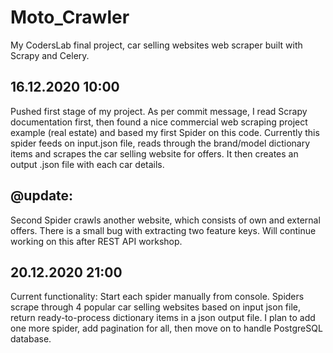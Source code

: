 # Moto_Crawler
My CodersLab final project, car selling websites web scraper built with Scrapy and Celery.


16.12.2020 10:00
----------------
Pushed first stage of my project. As per commit message, I read Scrapy documentation first, then found a nice commercial web scraping project example (real estate)
and based my first Spider on this code. Currently this spider feeds on input.json file, reads through the brand/model dictionary items and scrapes the car selling
website for offers. It then creates an output .json file with each car details.

@update:
---------------
Second Spider crawls another website, which consists of own and external offers. There is a small bug with extracting two feature keys. Will continue working on this after REST API workshop.

20.12.2020 21:00
---------------
Current functionality: Start each spider manually from console. Spiders scrape through 4 popular car selling websites based on input json file, return ready-to-process dictionary items in a json output file. I plan to add one more spider, add pagination for all, then move on to handle PostgreSQL database.
